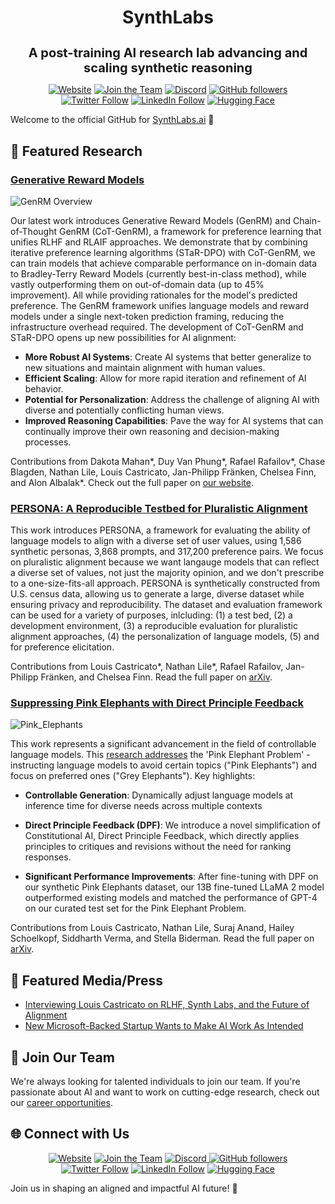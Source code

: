 <h1 align="center">SynthLabs</h1> 
<h2 align="center" style="font-size: 20px; margin-bottom: 4px">A post-training AI research lab advancing and scaling synthetic reasoning</h2> 

<p align="center"> 
  <a href="https://www.synthlabs.ai/"> 
    <img alt="Website" src="https://img.shields.io/badge/Site-synthlabs.ai-ed2dd0?link=https%3A%2F%2Fsynthlabs.ai"/></a>
  <a href="https://jobs.synthlabs.ai/"> 
    <img alt="Join the Team" src="https://img.shields.io/badge/Site-Join the Team-a9def9?link=https%3A%2F%2Fjobs.synthlabs.ai"/></a> 
  <a href="https://discord.gg/46uN42SE6x"> 
    <img alt="Discord" src="https://img.shields.io/discord/1146561125723406438?label=Join%20Discord" /></a> 
  <a href="https://github.com/SynthLabsAI"> 
    <img alt="GitHub followers" src="https://img.shields.io/github/followers/SynthLabsAI?label=Follow%20on%20GitHub&style=social" /></a> 
  <br/> 
  <a href="https://twitter.com/synth_labs"> 
    <img alt="Twitter Follow" src="https://img.shields.io/twitter/follow/synth_labs?style=social" /></a> 
  <a href="https://www.linkedin.com/company/synthlabsai"> 
    <img alt="LinkedIn Follow" src="https://img.shields.io/badge/LinkedIn-Follow-blue" /></a> 
  <a href="https://huggingface.co/SynthLabsAI"> 
    <img alt="Hugging Face" src="https://img.shields.io/badge/Hugging%20Face-Follow-yellow" /></a> 
    <br/> 
</p>

Welcome to the official GitHub for [SynthLabs.ai](https://www.synthlabs.ai/) 👋

## 🔬 Featured Research


### [Generative Reward Models](https://www.synthlabs.ai/research/genrm)

![GenRM Overview](https://www.synthlabs.ai/img/genrm/diagram.png)

Our latest work introduces Generative Reward Models (GenRM) and Chain-of-Thought GenRM (CoT-GenRM), a framework for preference learning that unifies RLHF and RLAIF approaches. We demonstrate that by combining iterative preference learning algorithms (STaR-DPO) with CoT-GenRM, we can train models that achieve comparable performance on in-domain data to Bradley-Terry Reward Models (currently best-in-class method), while vastly outperforming them on out-of-domain data (up to 45\% improvement). All while providing rationales for the model's predicted preference. The GenRM framework unifies language models and reward models under a single next-token prediction framing, reducing the infrastructure overhead required. The development of CoT-GenRM and STaR-DPO opens up new possibilities for AI alignment:

- **More Robust AI Systems**: Create AI systems that better generalize to new situations and maintain alignment with human values.
- **Efficient Scaling**: Allow for more rapid iteration and refinement of AI behavior.
- **Potential for Personalization**: Address the challenge of aligning AI with diverse and potentially conflicting human views.
- **Improved Reasoning Capabilities**: Pave the way for AI systems that can continually improve their own reasoning and decision-making processes.

Contributions from Dakota Mahan\*, Duy Van Phung\*, Rafael Rafailov\*, Chase Blagden, Nathan Lile, Louis Castricato, Jan-Philipp Fränken, Chelsea Finn, and Alon Albalak\*. Check out the full paper on [our website](https://www.synthlabs.ai/pdf/Generative_Reward_Models.pdf).



### [PERSONA: A Reproducible Testbed for Pluralistic Alignment](https://www.synthlabs.ai/research/persona)

This work introduces PERSONA, a framework for evaluating the ability of language models to align with a diverse set of user values, using 1,586 synthetic personas, 3,868 prompts, and 317,200 preference pairs. We focus on pluralistic alignment because we want langauge models that can reflect a diverse set of values, not just the majority opinion, and we don't prescribe to a one-size-fits-all approach. PERSONA is synthetically constructed from U.S. census data, allowing us to generate a large, diverse dataset while ensuring privacy and reproducibility. The dataset and evaluation framework can be used for a variety of purposes, inlcluding: (1) a test bed, (2) a development environment, (3) a reproducible evaluation for pluralistic alignment approaches, (4) the personalization of language models, (5) and for preference elicitation.

Contributions from Louis Castricato*, Nathan Lile*, Rafael Rafailov, Jan-Philipp Fränken, and Chelsea Finn. Read the full paper on [arXiv](https://arxiv.org/abs/2407.17387).


### [Suppressing Pink Elephants with Direct Principle Feedback](https://arxiv.org/abs/2402.07896)

![Pink_Elephants](https://www.synthlabs.ai/img/cacophony.png)

This work represents a significant advancement in the field of controllable language models. This [research addresses](https://arxiv.org/pdf/2402.07896.pdf) the 'Pink Elephant Problem' - instructing language models to avoid certain topics ("Pink Elephants") and focus on preferred ones ("Grey Elephants"). Key highlights:

- **Controllable Generation**: Dynamically adjust language models at inference time for diverse needs across multiple contexts

- **Direct Principle Feedback (DPF)**: We introduce a novel simplification of Constitutional AI, Direct Principle Feedback, which directly applies principles to critiques and revisions without the need for ranking responses.

- **Significant Performance Improvements**: After fine-tuning with DPF on our synthetic Pink Elephants dataset, our 13B fine-tuned LLaMA 2 model outperformed existing models and matched the performance of GPT-4 on our curated test set for the Pink Elephant Problem.

Contributions from Louis Castricato, Nathan Lile, Suraj Anand, Hailey Schoelkopf, Siddharth Verma, and Stella Biderman. Read the full paper on [arXiv](https://arxiv.org/abs/2402.07896).

## 📰 Featured Media/Press

- [Interviewing Louis Castricato on RLHF, Synth Labs, and the Future of Alignment](https://www.interconnects.ai/p/rlhf-interview-1-louis)
- [New Microsoft-Backed Startup Wants to Make AI Work As Intended](https://archive.is/vczUI)

<!--
## 🚀 Open Source Projects [WIP]

WIP; join our [Discord](https://discord.gg/46uN42SE6x) for open science hackathons.

- [Project 1 WIP](/#) - description
-->

## 💼 Join Our Team

We're always looking for talented individuals to join our team. If you're passionate about AI and want to work on cutting-edge research, check out our [career opportunities](https://jobs.synthlabs.ai).

## 🌐 Connect with Us

<!-- Social Shields for SynthLabsAI -->
<p align="center">
<a href="https://www.synthlabs.ai/"><img alt="Website" src="https://img.shields.io/website?up_message=Visit&url=https%3A%2F%2Fwww.synthlabs.ai%2F"/></a> <a href="https://jobs.synthlabs.ai/"> 
    <img alt="Join the Team" src="https://img.shields.io/badge/Site-Join the Team-a9def9?link=https%3A%2F%2Fjobs.synthlabs.ai"/></a>
  <a href="https://discord.gg/46uN42SE6x"> <img alt="Discord" src="https://img.shields.io/discord/1146561125723406438?logo=discord&label=Join%20Discord" /> </a><a href="https://github.com/SynthLabsAI"> <img alt="GitHub followers" src="https://img.shields.io/github/followers/SynthLabsAI?label=Follow%20on%20GitHub&style=social" /></a>
<br/>
<a href="https://twitter.com/synth_labs"> <img alt="Twitter Follow" src="https://img.shields.io/twitter/follow/synth_labs?style=social" /></a> 
<a href="https://www.linkedin.com/company/synthlabsai"><img alt="LinkedIn Follow" src="https://img.shields.io/badge/LinkedIn-Follow-blue" /></a> 
<a href="https://huggingface.co/SynthLabsAI"><img alt="Hugging Face" src="https://img.shields.io/badge/Hugging%20Face-Follow-yellow" /></a>
</p>

Join us in shaping an aligned and impactful AI future! 🤝
